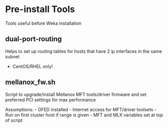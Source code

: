 # Pre-install Tools

Tools useful before Weka installation

## dual-port-routing
Helps to set up routing tables for hosts that have 2 ip interfaces in the same subnet
- CentOS/RHEL only!

## mellanox_fw.sh
 Script to upgrade/install Mellanox MFT tools/driver firmware and set preferred PCI settings for max performance

 Assumptions:
       - OFED installed
       - Internet access for MFT/driver toolsets
       - Run on first cluster host if range is given
       - MFT and MLX variables set at top of script
